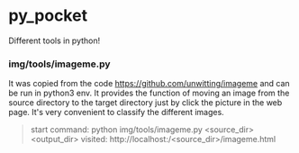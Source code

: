 # py_pocket
Different tools in python!
### img/tools/imageme.py 
It was copied from the code https://github.com/unwitting/imageme and 
can be run in python3 env. It provides the function of moving an image 
from the source directory to the target directory just by click the picture in 
the web page. It's very convenient to classify the different images.
> start command: python img/tools/imageme.py <source_dir> <output_dir> <port>
visited: http://localhost:<port>/<source_dir>/imageme.html